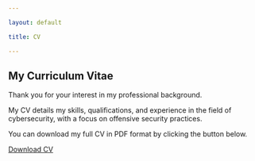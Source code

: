 ```yaml
---

layout: default

title: CV

---
```


## My Curriculum Vitae

Thank you for your interest in my professional background.

My CV details my skills, qualifications, and experience in the field of cybersecurity, with a focus on offensive security practices.

You can download my full CV in PDF format by clicking the button below.

<p align="center">

<a href="/File/Jing_Xian_Ching_CV.pdf" download class="cool-button">Download CV</a>

</p>

